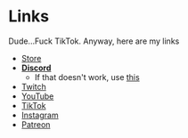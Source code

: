 # Links
Dude...Fuck TikTok. Anyway, here are my links

- [Store](https://www.tindie.com/products/justcallmekoko/3d-printed-night-vision-goggles-assembled/)
- **[Discord](https://discord.com/servers/willstunforfood-776211399918878760)**
  - If that doesn't work, use [this](https://discord.gg/w5JmasxvKA)
- [Twitch](https://twitch.tv/willstunforfood)
- [YouTube](https://www.youtube.com/justcallmekoko)
- [TikTok](https://www.tiktok.com/@just.call.me.koko)
- [Instagram](https://www.instagram.com/just.call.me.koko/)
- [Patreon](https://www.patreon.com/justcallmekoko)
